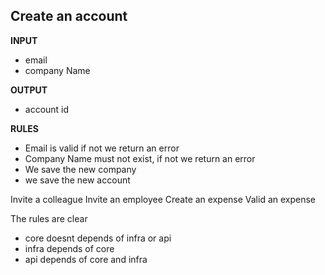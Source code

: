 
## Create an account

**INPUT** 
* email
* company Name

**OUTPUT**
* account id

**RULES**
* Email is valid if not we return an error
* Company Name must not exist, if not we return an error
* We save the new company
* we save the new account



Invite a colleague
Invite an employee
Create an expense
Valid an expense


The rules are clear
* core doesnt depends of infra or api
* infra depends of core
* api depends of core and infra